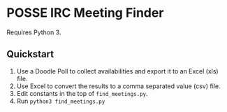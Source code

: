 # POSSE IRC Meeting Finder

Requires Python 3.

## Quickstart

1. Use a Doodle Poll to collect availabilities and export it to an Excel (xls) file.
2. Use Excel to convert the results to a comma separated value (csv) file.
3. Edit constants in the top of `find_meetings.py`.
4. Run `python3 find_meetings.py`
